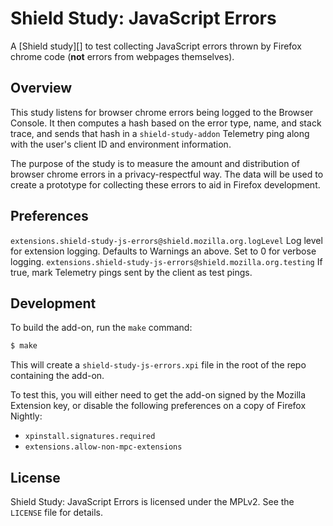 # Shield Study: JavaScript Errors
A [Shield study][] to test collecting JavaScript errors thrown by Firefox
chrome code (__not__ errors from webpages themselves).

## Overview
This study listens for browser chrome errors being logged to the Browser
Console. It then computes a hash based on the error type, name, and stack
trace, and sends that hash in a `shield-study-addon` Telemetry ping along with
the user's client ID and environment information.

The purpose of the study is to measure the amount and distribution of browser
chrome errors in a privacy-respectful way. The data will be used to create a
prototype for collecting these errors to aid in Firefox development.

## Preferences
`extensions.shield-study-js-errors@shield.mozilla.org.logLevel`
    Log level for extension logging. Defaults to Warnings an above. Set to 0 for
    verbose logging.
`extensions.shield-study-js-errors@shield.mozilla.org.testing`
    If true, mark Telemetry pings sent by the client as test pings.

## Development
To build the add-on, run the `make` command:

```sh
$ make
```

This will create a `shield-study-js-errors.xpi` file in the root of the repo
containing the add-on.

To test this, you will either need to get the add-on signed by the Mozilla
Extension key, or disable the following preferences on a copy of Firefox
Nightly:

- `xpinstall.signatures.required`
- `extensions.allow-non-mpc-extensions`

## License
Shield Study: JavaScript Errors is licensed under the MPLv2. See the `LICENSE`
file for details.

